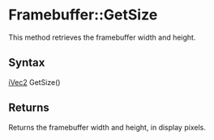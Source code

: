 # Framebuffer::GetSize #
This method retrieves the framebuffer width and height.

## Syntax ##
[iVec2](iVec2) GetSize()

## Returns ##
Returns the framebuffer width and height, in display pixels.